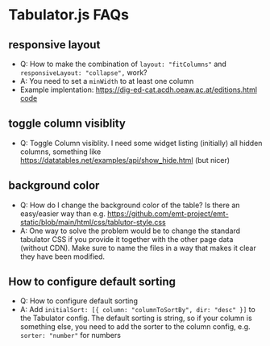 # Tabulator.js FAQs

## responsive layout

* Q: How to make the combination of `layout: "fitColumns"` and `responsiveLayout: "collapse",` work?
* A: You need to set a `minWidth` to at least one column
* Example implentation: https://dig-ed-cat.acdh.oeaw.ac.at/editions.html [code](https://github.com/acdh-oeaw/dig-ed-cat-static/blob/main/html/js/editions.js)

## toggle column visiblity

* Q: Toggle Column visiblity. I need some widget listing (initially) all hidden columns, something like https://datatables.net/examples/api/show_hide.html (but nicer)

## background color

* Q: How do I change the background color of the table? Is there an easy/easier way than e.g. https://github.com/emt-project/emt-static/blob/main/html/css/tablutor-style.css
* A: One way to solve the problem would be to change the standard tabulator CSS if you provide it together with the other page data (without CDN). Make sure to name the files in a way that makes it clear they have been modified.

## How to configure default sorting
* Q: How to configure default sorting
* A: Add  `initialSort: [{ column: "columnToSortBy", dir: "desc" }]` to the Tabulator config. The default sorting is string, so if your column is something else, you need to add the sorter to the column config, e.g. `sorter: "number"` for numbers
